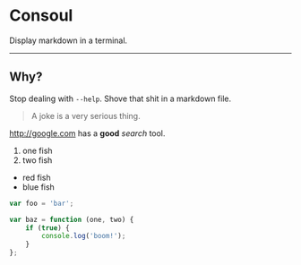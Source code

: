 # Consoul

Display markdown in a terminal.

***

## Why?

Stop dealing with `--help`. Shove that shit in a markdown file.

> A joke is a very serious thing.

http://google.com has a **good** *search* tool.

1. one fish
2. two fish


* red fish
* blue fish

```javascript
var foo = 'bar';

var baz = function (one, two) {
	if (true) {
		console.log('boom!');
	}
};
```
